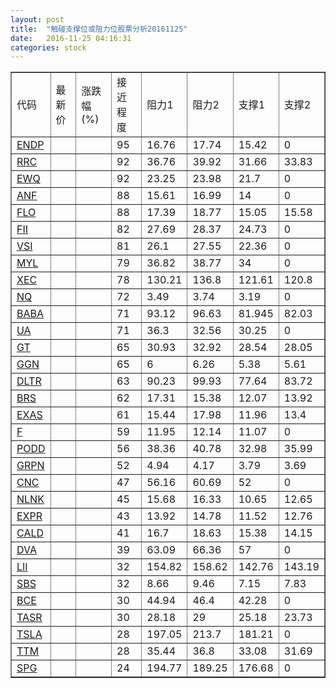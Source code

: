 ```yaml
---
layout: post
title:  "触碰支撑位或阻力位股票分析20161125"
date:   2016-11-25 04:16:31
categories: stock
---
```

<script type="text/javascript">
var stockList = []
stockList.push('gb_endp');
stockList.push('gb_rrc');
stockList.push('gb_ewq');
stockList.push('gb_anf');
stockList.push('gb_flo');
stockList.push('gb_fii');
stockList.push('gb_vsi');
stockList.push('gb_myl');
stockList.push('gb_xec');
stockList.push('gb_nq');
stockList.push('gb_baba');
stockList.push('gb_ua');
stockList.push('gb_gt');
stockList.push('gb_ggn');
stockList.push('gb_dltr');
stockList.push('gb_brs');
stockList.push('gb_exas');
stockList.push('gb_f');
stockList.push('gb_podd');
stockList.push('gb_grpn');
stockList.push('gb_cnc');
stockList.push('gb_nlnk');
stockList.push('gb_expr');
stockList.push('gb_cald');
stockList.push('gb_dva');
stockList.push('gb_lii');
stockList.push('gb_sbs');
stockList.push('gb_bce');
stockList.push('gb_tasr');
stockList.push('gb_tsla');
stockList.push('gb_ttm');
stockList.push('gb_spg');
</script>
<table border="1">
 <tr>
 <td>代码</td>
 <td>最新价</td>
 <td>涨跌幅(%)</td>
 <td>接近程度</td>
 <td>阻力1</td>
 <td>阻力2</td>
 <td>支撑1</td>
 <td>支撑2</td>
</tr>
  <tr id="endp" class="red">
  <td><a href="http://stock.finance.sina.com.cn/usstock/quotes/ENDP.html" target="_blank">ENDP</a></td><td></td><td></td><td>95</td><td>16.76</td><td>17.74</td><td>15.42</td><td>0</td></tr>
  <tr id="rrc" class="green">
  <td><a href="http://stock.finance.sina.com.cn/usstock/quotes/RRC.html" target="_blank">RRC</a></td><td></td><td></td><td>92</td><td>36.76</td><td>39.92</td><td>31.66</td><td>33.83</td></tr>
  <tr id="ewq" class="red">
  <td><a href="http://stock.finance.sina.com.cn/usstock/quotes/EWQ.html" target="_blank">EWQ</a></td><td></td><td></td><td>92</td><td>23.25</td><td>23.98</td><td>21.7</td><td>0</td></tr>
  <tr id="anf" class="red">
  <td><a href="http://stock.finance.sina.com.cn/usstock/quotes/ANF.html" target="_blank">ANF</a></td><td></td><td></td><td>88</td><td>15.61</td><td>16.99</td><td>14</td><td>0</td></tr>
  <tr id="flo" class="green">
  <td><a href="http://stock.finance.sina.com.cn/usstock/quotes/FLO.html" target="_blank">FLO</a></td><td></td><td></td><td>88</td><td>17.39</td><td>18.77</td><td>15.05</td><td>15.58</td></tr>
  <tr id="fii" class="red">
  <td><a href="http://stock.finance.sina.com.cn/usstock/quotes/FII.html" target="_blank">FII</a></td><td></td><td></td><td>82</td><td>27.69</td><td>28.37</td><td>24.73</td><td>0</td></tr>
  <tr id="vsi" class="red">
  <td><a href="http://stock.finance.sina.com.cn/usstock/quotes/VSI.html" target="_blank">VSI</a></td><td></td><td></td><td>81</td><td>26.1</td><td>27.55</td><td>22.36</td><td>0</td></tr>
  <tr id="myl" class="green">
  <td><a href="http://stock.finance.sina.com.cn/usstock/quotes/MYL.html" target="_blank">MYL</a></td><td></td><td></td><td>79</td><td>36.82</td><td>38.77</td><td>34</td><td>0</td></tr>
  <tr id="xec" class="red">
  <td><a href="http://stock.finance.sina.com.cn/usstock/quotes/XEC.html" target="_blank">XEC</a></td><td></td><td></td><td>78</td><td>130.21</td><td>136.8</td><td>121.61</td><td>120.8</td></tr>
  <tr id="nq" class="red">
  <td><a href="http://stock.finance.sina.com.cn/usstock/quotes/NQ.html" target="_blank">NQ</a></td><td></td><td></td><td>72</td><td>3.49</td><td>3.74</td><td>3.19</td><td>0</td></tr>
  <tr id="baba" class="red">
  <td><a href="http://stock.finance.sina.com.cn/usstock/quotes/BABA.html" target="_blank">BABA</a></td><td></td><td></td><td>71</td><td>93.12</td><td>96.63</td><td>81.945</td><td>82.03</td></tr>
  <tr id="ua" class="green">
  <td><a href="http://stock.finance.sina.com.cn/usstock/quotes/UA.html" target="_blank">UA</a></td><td></td><td></td><td>71</td><td>36.3</td><td>32.56</td><td>30.25</td><td>0</td></tr>
  <tr id="gt" class="red">
  <td><a href="http://stock.finance.sina.com.cn/usstock/quotes/GT.html" target="_blank">GT</a></td><td></td><td></td><td>65</td><td>30.93</td><td>32.92</td><td>28.54</td><td>28.05</td></tr>
  <tr id="ggn" class="green">
  <td><a href="http://stock.finance.sina.com.cn/usstock/quotes/GGN.html" target="_blank">GGN</a></td><td></td><td></td><td>65</td><td>6</td><td>6.26</td><td>5.38</td><td>5.61</td></tr>
  <tr id="dltr" class="red">
  <td><a href="http://stock.finance.sina.com.cn/usstock/quotes/DLTR.html" target="_blank">DLTR</a></td><td></td><td></td><td>63</td><td>90.23</td><td>99.93</td><td>77.64</td><td>83.72</td></tr>
  <tr id="brs" class="green">
  <td><a href="http://stock.finance.sina.com.cn/usstock/quotes/BRS.html" target="_blank">BRS</a></td><td></td><td></td><td>62</td><td>17.31</td><td>15.38</td><td>12.07</td><td>13.92</td></tr>
  <tr id="exas" class="red">
  <td><a href="http://stock.finance.sina.com.cn/usstock/quotes/EXAS.html" target="_blank">EXAS</a></td><td></td><td></td><td>61</td><td>15.44</td><td>17.98</td><td>11.96</td><td>13.4</td></tr>
  <tr id="f" class="red">
  <td><a href="http://stock.finance.sina.com.cn/usstock/quotes/F.html" target="_blank">F</a></td><td></td><td></td><td>59</td><td>11.95</td><td>12.14</td><td>11.07</td><td>0</td></tr>
  <tr id="podd" class="green">
  <td><a href="http://stock.finance.sina.com.cn/usstock/quotes/PODD.html" target="_blank">PODD</a></td><td></td><td></td><td>56</td><td>38.36</td><td>40.78</td><td>32.98</td><td>35.99</td></tr>
  <tr id="grpn" class="red">
  <td><a href="http://stock.finance.sina.com.cn/usstock/quotes/GRPN.html" target="_blank">GRPN</a></td><td></td><td></td><td>52</td><td>4.94</td><td>4.17</td><td>3.79</td><td>3.69</td></tr>
  <tr id="cnc" class="green">
  <td><a href="http://stock.finance.sina.com.cn/usstock/quotes/CNC.html" target="_blank">CNC</a></td><td></td><td></td><td>47</td><td>56.16</td><td>60.69</td><td>52</td><td>0</td></tr>
  <tr id="nlnk" class="green">
  <td><a href="http://stock.finance.sina.com.cn/usstock/quotes/NLNK.html" target="_blank">NLNK</a></td><td></td><td></td><td>45</td><td>15.68</td><td>16.33</td><td>10.65</td><td>12.65</td></tr>
  <tr id="expr" class="red">
  <td><a href="http://stock.finance.sina.com.cn/usstock/quotes/EXPR.html" target="_blank">EXPR</a></td><td></td><td></td><td>43</td><td>13.92</td><td>14.78</td><td>11.52</td><td>12.76</td></tr>
  <tr id="cald" class="red">
  <td><a href="http://stock.finance.sina.com.cn/usstock/quotes/CALD.html" target="_blank">CALD</a></td><td></td><td></td><td>41</td><td>16.7</td><td>18.63</td><td>15.38</td><td>14.15</td></tr>
  <tr id="dva" class="green">
  <td><a href="http://stock.finance.sina.com.cn/usstock/quotes/DVA.html" target="_blank">DVA</a></td><td></td><td></td><td>39</td><td>63.09</td><td>66.36</td><td>57</td><td>0</td></tr>
  <tr id="lii" class="red">
  <td><a href="http://stock.finance.sina.com.cn/usstock/quotes/LII.html" target="_blank">LII</a></td><td></td><td></td><td>32</td><td>154.82</td><td>158.62</td><td>142.76</td><td>143.19</td></tr>
  <tr id="sbs" class="green">
  <td><a href="http://stock.finance.sina.com.cn/usstock/quotes/SBS.html" target="_blank">SBS</a></td><td></td><td></td><td>32</td><td>8.66</td><td>9.46</td><td>7.15</td><td>7.83</td></tr>
  <tr id="bce" class="green">
  <td><a href="http://stock.finance.sina.com.cn/usstock/quotes/BCE.html" target="_blank">BCE</a></td><td></td><td></td><td>30</td><td>44.94</td><td>46.4</td><td>42.28</td><td>0</td></tr>
  <tr id="tasr" class="red">
  <td><a href="http://stock.finance.sina.com.cn/usstock/quotes/TASR.html" target="_blank">TASR</a></td><td></td><td></td><td>30</td><td>28.18</td><td>29</td><td>25.18</td><td>23.73</td></tr>
  <tr id="tsla" class="red">
  <td><a href="http://stock.finance.sina.com.cn/usstock/quotes/TSLA.html" target="_blank">TSLA</a></td><td></td><td></td><td>28</td><td>197.05</td><td>213.7</td><td>181.21</td><td>0</td></tr>
  <tr id="ttm" class="green">
  <td><a href="http://stock.finance.sina.com.cn/usstock/quotes/TTM.html" target="_blank">TTM</a></td><td></td><td></td><td>28</td><td>35.44</td><td>36.8</td><td>33.08</td><td>31.69</td></tr>
  <tr id="spg" class="green">
  <td><a href="http://stock.finance.sina.com.cn/usstock/quotes/SPG.html" target="_blank">SPG</a></td><td></td><td></td><td>24</td><td>194.77</td><td>189.25</td><td>176.68</td><td>0</td></tr>
</table>
